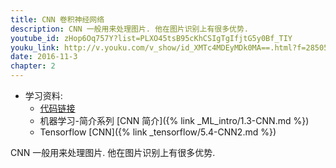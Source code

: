 ```yaml
---
title: CNN 卷积神经网络
description: CNN 一般用来处理图片. 他在图片识别上有很多优势.
youtube_id: zHop6Oq757Y?list=PLXO45tsB95cKhCSIgTgIfjtG5y0Bf_TIY
youku_link: http://v.youku.com/v_show/id_XMTc4MDEyMDk0MA==.html?f=28505797&o=1
date: 2016-11-3
chapter: 2
---
```

* 学习资料:
  * [代码链接](https://github.com/MorvanZhou/tutorials/blob/master/kerasTUT/6-CNN_example.py)
  * 机器学习-简介系列 [CNN 简介]({% link _ML_intro/1.3-CNN.md %})
  * Tensorflow [CNN]({% link _tensorflow/5.4-CNN2.md %})
  
CNN 一般用来处理图片. 他在图片识别上有很多优势.